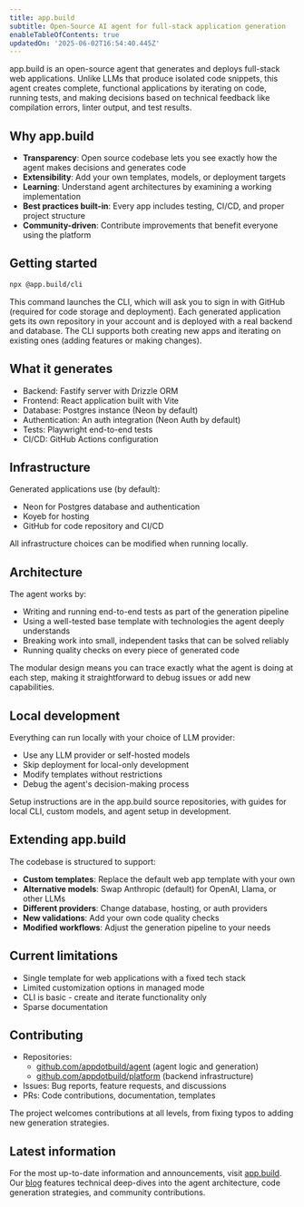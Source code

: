 ```yaml
---
title: app.build
subtitle: Open-Source AI agent for full-stack application generation
enableTableOfContents: true
updatedOn: '2025-06-02T16:54:40.445Z'
---
```


app.build is an open-source agent that generates and deploys full-stack web applications. Unlike LLMs that produce isolated code snippets, this agent creates complete, functional applications by iterating on code, running tests, and making decisions based on technical feedback like compilation errors, linter output, and test results.

## Why app.build

- **Transparency**: Open source codebase lets you see exactly how the agent makes decisions and generates code
- **Extensibility**: Add your own templates, models, or deployment targets
- **Learning**: Understand agent architectures by examining a working implementation
- **Best practices built-in**: Every app includes testing, CI/CD, and proper project structure
- **Community-driven**: Contribute improvements that benefit everyone using the platform

## Getting started

```bash
npx @app.build/cli
```

This command launches the CLI, which will ask you to sign in with GitHub (required for code storage and deployment). Each generated application gets its own repository in your account and is deployed with a real backend and database. The CLI supports both creating new apps and iterating on existing ones (adding features or making changes).

## What it generates

- Backend: Fastify server with Drizzle ORM
- Frontend: React application built with Vite
- Database: Postgres instance (Neon by default)
- Authentication: An auth integration (Neon Auth by default)
- Tests: Playwright end-to-end tests
- CI/CD: GitHub Actions configuration

## Infrastructure

Generated applications use (by default):

- Neon for Postgres database and authentication
- Koyeb for hosting
- GitHub for code repository and CI/CD

All infrastructure choices can be modified when running locally.

## Architecture

The agent works by:

- Writing and running end-to-end tests as part of the generation pipeline
- Using a well-tested base template with technologies the agent deeply understands
- Breaking work into small, independent tasks that can be solved reliably
- Running quality checks on every piece of generated code

The modular design means you can trace exactly what the agent is doing at each step, making it straightforward to debug issues or add new capabilities.

## Local development

Everything can run locally with your choice of LLM provider:

- Use any LLM provider or self-hosted models
- Skip deployment for local-only development
- Modify templates without restrictions
- Debug the agent's decision-making process

Setup instructions are in the app.build source repositories, with guides for local CLI, custom models, and agent setup in development.

## Extending app.build

The codebase is structured to support:

- **Custom templates**: Replace the default web app template with your own
- **Alternative models**: Swap Anthropic (default) for OpenAI, Llama, or other LLMs
- **Different providers**: Change database, hosting, or auth providers
- **New validations**: Add your own code quality checks
- **Modified workflows**: Adjust the generation pipeline to your needs

## Current limitations

- Single template for web applications with a fixed tech stack
- Limited customization options in managed mode
- CLI is basic - create and iterate functionality only
- Sparse documentation

## Contributing

- Repositories:
  - [github.com/appdotbuild/agent](https://github.com/appdotbuild/agent) (agent logic and generation)
  - [github.com/appdotbuild/platform](https://github.com/appdotbuild/platform) (backend infrastructure)
- Issues: Bug reports, feature requests, and discussions
- PRs: Code contributions, documentation, templates

The project welcomes contributions at all levels, from fixing typos to adding new generation strategies.

## Latest information

For the most up-to-date information and announcements, visit [app.build](https://app.build/). Our [blog](https://app.build/blog/) features technical deep-dives into the agent architecture, code generation strategies, and community contributions.
